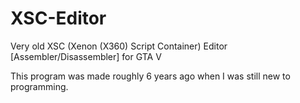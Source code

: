 # XSC-Editor
Very old XSC (Xenon (X360) Script Container) Editor [Assembler/Disassembler] for GTA V

This program was made roughly 6 years ago when I was still new to programming.
